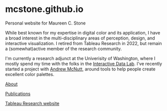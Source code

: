 # mcstone.github.io
Personal website for Maureen C. Stone

While best known for my expertise in digital color and its application, I have a broad interest in the multi-disciplinary areas of perception, design, and interactive visualization. I retired from Tableau Research in 2022, but remain a (somewhat)active member of the research community. 

I'm currently a research adjunct at the Univerisity of Washington, where I mostly spend my time with the folks in the [Interactive Data Lab](https://idl.cs.washington.edu/). I've recently started a project with [Andrew McNutt](https://www.mcnutt.in/), around tools to help people create excellent color palettes.


[About](https://mcstone.github.io/about)

[Publications](https://mcstone.github.io/Publications) 
 
[Tableau Research website](https://research.tableau.com/user/maureen-stone)
